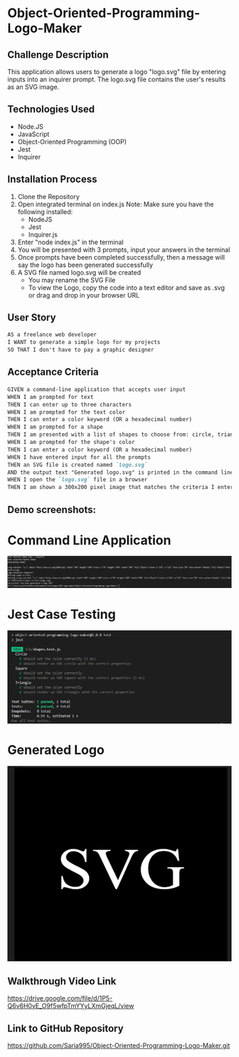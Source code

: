 # Object-Oriented-Programming-Logo-Maker

## Challenge Description
This application allows users to generate a logo "logo.svg" file by entering inputs into an inquirer prompt. The logo.svg file contains the user's results as an SVG image. 

## Technologies Used

* Node.JS
* JavaScript
* Object-Oriented Programming (OOP)
* Jest
* Inquirer

## Installation Process
1. Clone the Repository
2. Open integrated terminal on index.js
Note: Make sure you have the following installed: 
    - NodeJS
    - Jest
    - Inquirer.js
3. Enter "node index.js" in the terminal
4. You will be presented with 3 prompts, input your answers in the terminal
5. Once prompts have been completed successfully, then a message will say the logo has been generated successfully
6. A SVG file named logo.svg will be created
    - You may rename the SVG File
    - To view the Logo, copy the code into a text editor and save as .svg or drag and drop in your browser URL 

## User Story

```md
AS a freelance web developer
I WANT to generate a simple logo for my projects
SO THAT I don't have to pay a graphic designer
```

## Acceptance Criteria

```md
GIVEN a command-line application that accepts user input
WHEN I am prompted for text
THEN I can enter up to three characters
WHEN I am prompted for the text color
THEN I can enter a color keyword (OR a hexadecimal number)
WHEN I am prompted for a shape
THEN I am presented with a list of shapes to choose from: circle, triangle, and square
WHEN I am prompted for the shape's color
THEN I can enter a color keyword (OR a hexadecimal number)
WHEN I have entered input for all the prompts
THEN an SVG file is created named `logo.svg`
AND the output text "Generated logo.svg" is printed in the command line
WHEN I open the `logo.svg` file in a browser
THEN I am shown a 300x200 pixel image that matches the criteria I entered
```

## Demo screenshots:
# Command Line Application
![Alt text](Images/Command%20Line%20results.png)

# Jest Case Testing
![Alt text](Images/Test.png)

# Generated Logo
![Alt text](Images/Example%20logo.png)

## Walkthrough Video Link

https://drive.google.com/file/d/1P5-Q6v6H0vE_O9f5wfpTmYYyLXmGjeqL/view

## Link to GitHub Repository
https://github.com/Saria995/Object-Oriented-Programming-Logo-Maker.git 
